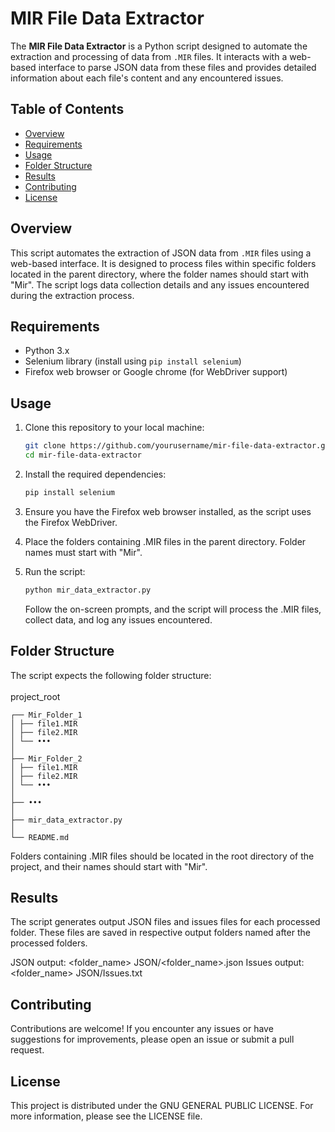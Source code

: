 # MIR File Data Extractor

The **MIR File Data Extractor** is a Python script designed to automate the extraction and processing of data from `.MIR` files. It interacts with a web-based interface to parse JSON data from these files and provides detailed information about each file's content and any encountered issues.

## Table of Contents

- [Overview](#overview)
- [Requirements](#requirements)
- [Usage](#usage)
- [Folder Structure](#folder-structure)
- [Results](#results)
- [Contributing](#contributing)
- [License](#license)

## Overview

This script automates the extraction of JSON data from `.MIR` files using a web-based interface. It is designed to process files within specific folders located in the parent directory, where the folder names should start with "Mir". The script logs data collection details and any issues encountered during the extraction process.

## Requirements

- Python 3.x
- Selenium library (install using `pip install selenium`)
- Firefox web browser or Google chrome (for WebDriver support)

## Usage

1. Clone this repository to your local machine:

   ```bash
   git clone https://github.com/yourusername/mir-file-data-extractor.git
   cd mir-file-data-extractor
   ```

2. Install the required dependencies:

   ```bash
   pip install selenium
   ```

3. Ensure you have the Firefox web browser installed, as the script uses the Firefox WebDriver.

4. Place the folders containing .MIR files in the parent directory. Folder names must start with "Mir".

5. Run the script:

   ```bash
   python mir_data_extractor.py
   ```

   Follow the on-screen prompts, and the script will process the .MIR files, collect data, and log any issues encountered.

## Folder Structure

The script expects the following folder structure:\
\
project_root

    
    ┌── Mir_Folder_1                   
    │ ├── file1.MIR
    │ ├── file2.MIR
    │ └── ••• 
    │
    ├── Mir_Folder_2                   
    │ ├── file1.MIR
    │ ├── file2.MIR
    │ └── •••
    │
    ├── •••
    │
    ├── mir_data_extractor.py
    │
    └── README.md


Folders containing .MIR files should be located in the root directory of the project, and their names should start with "Mir".

## Results

The script generates output JSON files and issues files for each processed folder. These files are saved in respective output folders named after the processed folders.

JSON output: <folder_name> JSON/<folder_name>.json
Issues output: <folder_name> JSON/Issues.txt

## Contributing

Contributions are welcome! If you encounter any issues or have suggestions for improvements, please open an issue or submit a pull request.

## License

This project is distributed under the GNU GENERAL PUBLIC LICENSE. For more information, please see the LICENSE file.
